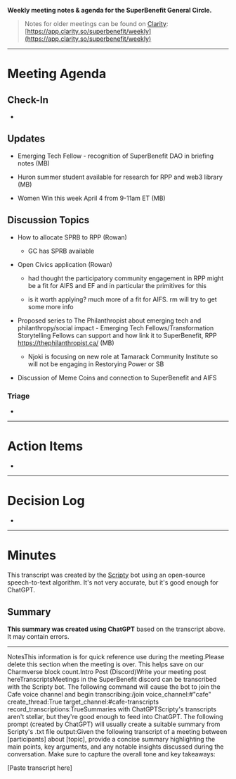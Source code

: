 **Weekly meeting notes & agenda for the SuperBenefit General Circle.**

> Notes for older meetings can be found on [Clarity](https://app.clarity.so/superbenefit/docs/7b03af88-ecdf-4858-8eb8-c0b8d35988f7):
> [https://app.clarity.so/superbenefit/weekly](https://app.clarity.so/superbenefit/weekly)

---

# Meeting Agenda

## Check-In

- 

## Updates

- Emerging Tech Fellow - recognition of SuperBenefit DAO in briefing notes (MB)

- Huron summer student available for research for RPP and web3 library (MB)

- Women Win this week April 4 from 9-11am ET (MB)

## Discussion Topics

- How to allocate SPRB to RPP (Rowan)

  - GC has SPRB available

- Open Civics application (Rowan)

  - had thought the participatory community engagement in RPP might be a fit for AIFS and EF and in particular the primitives for this

  - is it worth applying? much more of a fit for AIFS. rm will try to get some more info

- Proposed series to The Philanthropist about emerging tech and philanthropy/social impact - Emerging Tech Fellows/Transformation Storytelling Fellows can support and how link it to SuperBenefit, RPP https://thephilanthropist.ca/ (MB)

  - Njoki is focusing on new role at Tamarack Community Institute so will not be engaging in Restorying Power or SB

- Discussion of Meme Coins and connection to SuperBenefit and AIFS

### Triage

	

  -  

---

# Action Items

- 	

---

# Decision Log

- 

---

# Minutes

This transcript was created by the [Scripty](https://scripty.org/) bot using an open-source speech-to-text algorithm. It's not very accurate, but it's good enough for ChatGPT.

## Summary

**This summary was created using ChatGPT** based on the transcript above. It may contain errors.

> <Paste summary here>

---

NotesThis information is for quick reference use during the meeting.Please delete this section when the meeting is over. This helps save on our Charmverse block count.Intro Post (Discord)Write your meeting post hereTranscriptsMeetings in the SuperBenefit discord can be transcribed with the Scripty bot. The following command will cause the bot to join the Cafe voice channel and begin transcribing:/join voice_channel:#"cafe" create_thread:True target_channel:#cafe-transcripts record_transcriptions:TrueSummaries with ChatGPTScripty's transcripts aren't stellar, but they're good enough to feed into ChatGPT. The following prompt (created by ChatGPT) will usually create a suitable summary from Scripty's .txt file output:Given the following transcript of a meeting between [participants] about [topic], provide a concise summary highlighting the main points, key arguments, and any notable insights discussed during the conversation. Make sure to capture the overall tone and key takeaways:

[Paste transcript here]
